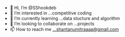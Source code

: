 - 👋 Hi, I’m @SShookdeb
- 👀 I’m interested in ...competitive coding
- 🌱 I’m currently learning ...data stucture and algorithm
- 💞️ I’m looking to collaborate on ...projects 
- 📫 How to reach me ...shantanumitraaaa@gmail.com

<!---
SShookdeb/SShookdeb is a ✨ special ✨ repository because its `README.md` (this file) appears on your GitHub profile.
You can click the Preview link to take a look at your changes.
--->
